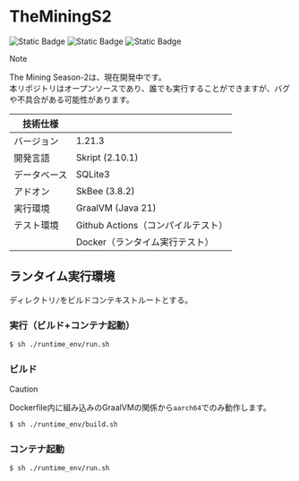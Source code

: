 # TheMiningS2
![Static Badge](https://img.shields.io/badge/-Skript-000000?style=for-the-badge)
![Static Badge](https://img.shields.io/badge/-SQLite3-003B57?style=for-the-badge)
![Static Badge](https://img.shields.io/badge/-SkBee-FFC700?style=for-the-badge)

> [!NOTE]
> The Mining Season-2は、現在開発中です。  
> 本リポジトリはオープンソースであり、誰でも実行することができますが、バグや不具合がある可能性があります。

| 技術仕様 |  |
|-|-|
| バージョン | 1.21.3 |
| 開発言語 | Skript (2.10.1) |
| データベース | SQLite3 |
| アドオン | SkBee (3.8.2) |
| 実行環境 | GraalVM (Java 21) |
| テスト環境 | Github Actions（コンパイルテスト） |
| | Docker（ランタイム実行テスト） |

## ランタイム実行環境
ディレクトリ`/`をビルドコンテキストルートとする。
### 実行（ビルド+コンテナ起動）
```bash
$ sh ./runtime_env/run.sh
```
### ビルド
> [!CAUTION]
> Dockerfile内に組み込みのGraalVMの関係から`aarch64`でのみ動作します。
```bash
$ sh ./runtime_env/build.sh
```
### コンテナ起動
```bash
$ sh ./runtime_env/run.sh
```